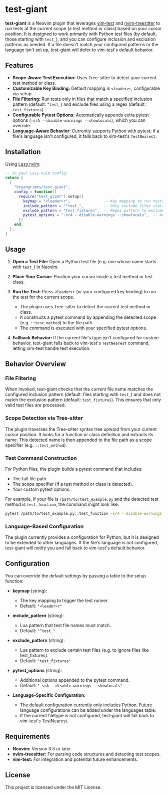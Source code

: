 # test-giant

**test-giant** is a Neovim plugin that leverages [vim-test](https://github.com/vim-test/vim-test) and [nvim-treesitter](https://github.com/nvim-treesitter/nvim-treesitter) to run tests at the current scope (a test method or class) based on your cursor position. It is designed to work primarily with Python test files (by default, those starting with `test_`), and you can configure inclusion and exclusion patterns as needed. If a file doesn't match your configured patterns or the language isn't set up, test-giant will defer to vim-test's default behavior.

## Features

- **Scope-Aware Test Execution:** Uses Tree-sitter to detect your current test method or class.
- **Customizable Key Binding:** Default mapping is `<leader>r`, configurable via setup.
- **File Filtering:** Run tests only in files that match a specified inclusion pattern (default: `^test_`) and exclude files using a regex (default: `test_fixtures`).
- **Configurable Pytest Options:** Automatically appends extra pytest options (`-srA --disable-warnings --showlocals`), which you can override.
- **Language-Aware Behavior:** Currently supports Python with pytest; if a file's language isn't configured, it falls back to vim-test's `TestNearest`.

## Installation

Using [Lazy.nvim](https://github.com/folke/lazy.nvim):

```lua
-- In your Lazy.nvim config:
return {
  {
    "bryangrimes/test-giant",
    config = function()
      require("test_giant").setup({
        keymap = "<leader>r",               -- Key mapping to run tests in the current scope
        include_pattern = "^test_",         -- Only include files starting with 'test_'
        exclude_pattern = "test_fixtures",  -- Regex pattern to exclude certain files
        pytest_options = "-srA --disable-warnings --showlocals",  -- Additional pytest options
      })
    end,
  },
}
```

## Usage

1. **Open a Test File:**
   Open a Python test file (e.g. one whose name starts with `test_`) in Neovim.

2. **Place Your Cursor:**
   Position your cursor inside a test method or test class.

3. **Run the Test:**
   Press `<leader>r` (or your configured key binding) to run the test for the current scope.
   - The plugin uses Tree-sitter to detect the current test method or class.
   - It constructs a pytest command by appending the detected scope (e.g. `::test_method`) to the file path.
   - The command is executed with your specified pytest options.

4. **Fallback Behavior:**
   If the current file's type isn't configured for custom behavior, test-giant falls back to vim-test's `TestNearest` command, letting vim-test handle test execution.

## Behavior Overview

### File Filtering

When invoked, test-giant checks that the current file name matches the configured inclusion pattern (default: files starting with `test_`) and does not match the exclusion pattern (default: `test_fixtures`). This ensures that only valid test files are processed.

### Scope Detection via Tree-sitter

The plugin traverses the Tree-sitter syntax tree upward from your current cursor position. It looks for a function or class definition and extracts its name. This detected name is then appended to the file path as a scope specifier (e.g. `::test_method`).

### Test Command Construction

For Python files, the plugin builds a pytest command that includes:

- The full file path.
- The scope specifier (if a test method or class is detected).
- Your custom pytest options.

For example, if your file is `/path/to/test_example.py` and the detected test method is `test_function`, the command might look like:

```bash
pytest /path/to/test_example.py::test_function -srA --disable-warnings --showlocals
```

### Language-Based Configuration

The plugin currently provides a configuration for Python, but it is designed to be extended to other languages. If the file's language is not configured, test-giant will notify you and fall back to vim-test's default behavior.

## Configuration

You can override the default settings by passing a table to the setup function:

- **keymap** (string):
  - The key mapping to trigger the test runner.
  - Default: `"<leader>r"`

- **include_pattern** (string):
  - Lua pattern that test file names must match.
  - Default: `"^test_"`

- **exclude_pattern** (string):
  - Lua pattern to exclude certain test files (e.g. to ignore files like test_fixtures).
  - Default: `"test_fixtures"`

- **pytest_options** (string):
  - Additional options appended to the pytest command.
  - Default: `"-srA --disable-warnings --showlocals"`

- **Language-Specific Configuration:**
  - The default configuration currently only includes Python. Future language configurations can be added under the languages table.
  - If the current filetype is not configured, test-giant will fall back to vim-test's TestNearest.

## Requirements

- **Neovim:** Version 0.5 or later.
- **nvim-treesitter:** For parsing code structures and detecting test scopes.
- **vim-test:** For integration and potential future enhancements.

## License

This project is licensed under the MIT License.
